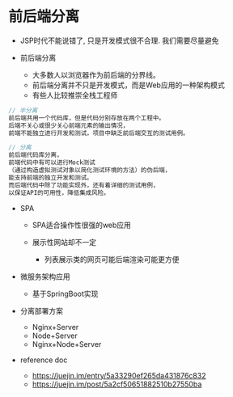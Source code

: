 # 前后端分离

- JSP时代不能说错了, 只是开发模式很不合理. 我们需要尽量避免
- 前后端分离

  - 大多数人以浏览器作为前后端的分界线。
  - 前后端分离并不只是开发模式，而是Web应用的一种架构模式
  - 有些人比较推崇全栈工程师

```javascript
// 半分离
前后端共用一个代码库，但是代码分别存放在两个工程中。
后端不关心或很少关心前端元素的输出情况，
前端不能独立进行开发和测试，项目中缺乏前后端交互的测试用例。

// 分离
前后端代码库分离，
前端代码中有可以进行Mock测试
（通过构造虚拟测试对象以简化测试环境的方法）的伪后端，
能支持前端的独立开发和测试。
而后端代码中除了功能实现外，还有着详细的测试用例，
以保证API的可用性，降低集成风险。
```

- SPA

  - SPA适合操作性很强的web应用
  - 展示性网站却不一定

    - 列表展示类的网页可能后端渲染可能更方便

- 微服务架构应用

  - 基于SpringBoot实现

- 分离部署方案

  - Nginx+Server
  - Node+Server
  - Nginx+Node+Server

  
- reference doc

  - <https://juejin.im/entry/5a33290ef265da431876c832>
  - <https://juejin.im/post/5a2cf50651882510b27550ba>
